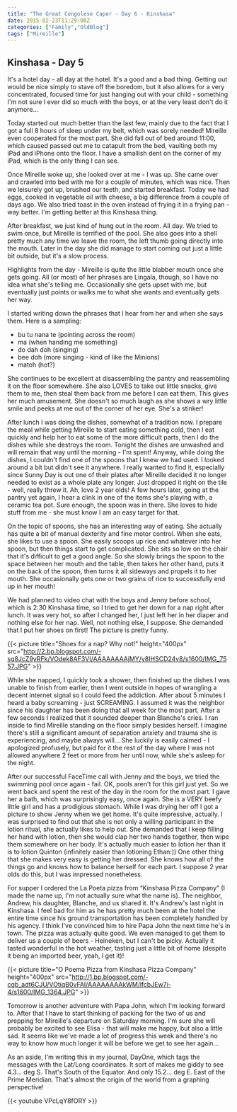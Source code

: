 ```yaml
---
title: "The Great Congolese Caper - Day 6 - Kinshasa"
date: 2015-02-23T11:29:00Z
categories: ["Family","OldBlog"]
tags: ["Mireille"]
---
```


## Kinshasa - Day 5

It's a hotel day - all day at the hotel. It's a good and a bad thing. Getting out would be nice simply to stave off the boredom, but it also allows for a very concentrated, focused time for just hanging out with your child - something I'm not sure I ever did so much with the boys, or at the very least don't do it anymore…

Today started out much better than the last few, mainly due to the fact that I got a full 8 hours of sleep under my belt, which was sorely needed! Mireille even cooperated for the most part. She did fall out of bed around 11:00, which caused passed out me to catapult from the bed, vaulting both my iPad and iPhone onto the floor. I have a smallish dent on the corner of my iPad, which is the only thing I can see.

Once Mireille woke up, she looked over at me - I was up. She came over and crawled into bed with me for a couple of minutes, which was nice. Then we leisurely got up, brushed our teeth, and started breakfast. Today we had eggs, cooked in vegetable oil with cheese, a big difference from a couple of days ago. We also tried toast in the oven instead of frying it in a frying pan - way better. I'm getting better at this Kinshasa thing.

After breakfast, we just kind of hung out in the room. All day. We tried to swim once, but Mireille is terrified of the pool. She also goes into a shell pretty much any time we leave the room, the left thumb going directly into the mouth. Later in the day she did manage to start coming out just a little bit outside, but it's a slow process.

Highlights from the day - Mireille is quite the little blabber mouth once she gets going. All (or most) of her phrases are Lingala, though, so I have no idea what she's telling me. Occasionally she gets upset with me, but eventually just points or walks me to what she wants and eventually gets her way.

I started writing down the phrases that I hear from her and when she says them. Here is a sampling:
* bu tu nana te (pointing across the room)
* ma (when handing me something)
* do dah doh (singing)
* bee doh (more singing - kind of like the Minions)
* matoh (hot?)

She continues to be excellent at disassembling the pantry and reassembling it on the floor somewhere. She also LOVES to take out little snacks, give them to me, then steal them back from me before I can eat them. This gives her much amusement. She doesn't so much laugh as she shows a wry little smile and peeks at me out of the corner of her eye. She's a stinker!

After lunch I was doing the dishes, somewhat of a tradition now. I prepare the meal while getting Mireille to start eating something cold, then I eat quickly and help her to eat some of the more difficult parts, then I do the dishes while she destroys the room. Tonight the dishes are unwashed and will remain that way until the morning - I'm spent! Anyway, while doing the dishes, I couldn't find one of the spoons that I knew we had used. I looked around a bit but didn't see it anywhere. I really wanted to find it, especially since Sunny Day is out one of their plates after Mireille decided it no longer needed to exist as a whole plate any longer. Just dropped it right on the tile - well, really threw it. Ah, love 2 year olds! A few hours later, going at the pantry yet again, I hear a clink in one of the items she's playing with, a ceramic tea pot. Sure enough, the spoon was in there. She loves to hide stuff from me - she must know I am an easy target for that.

On the topic of spoons, she has an interesting way of eating. She actually has quite a bit of manual dexterity and fine motor control. When she eats, she likes to use a spoon. She easily scoops up rice and whatever into her spoon, but then things start to get complicated. She sits so low on the chair that it's difficult to get a good angle. So she slowly brings the spoon to the space between her mouth and the table, then takes her other hand, puts it on the back of the spoon, then turns it all sideways and propels it to her mouth. She occasionally gets one or two grains of rice to successfully end up in her mouth!

We had planned to video chat with the boys and Jenny before school, which is 2:30 Kinshasa time, so I tried to get her down for a nap right after lunch. It was very hot, so after I changed her, I just left her in her diaper and nothing else for her nap. Well, not nothing else, I suppose. She demanded that I put her shoes on first! The picture is pretty funny.

{{< picture title="Shoes for a nap? Why not!" height="400px" src="http://2.bp.blogspot.com/-sq8JcZ9yRFk/VOdek8AF3VI/AAAAAAAAjMY/y8IHSCD24v8/s1600/IMG_7557.JPG" >}}

While she napped, I quickly took a shower, then finished up the dishes I was unable to finish from earlier, then I went outside in hopes of wrangling a decent internet signal so I could feed the addiction. After about 5 minutes I heard a baby screaming - just SCREAMING. I assumed it was the neighbor since his daughter has been doing that all week for the most part. After a few seconds I realized that it sounded deeper than Blanche's cries. I ran inside to find Mireille standing on the floor simply besides herself. I imagine there's still a significant amount of separation anxiety and trauma she is experiencing, and maybe always will… She luckily is easily calmed - I apologized profusely, but paid for it the rest of the day where I was not allowed anywhere 2 feet or more from her until now, while she's asleep for the night.

After our successful FaceTime call with Jenny and the boys, we tried the swimming pool once again - fail. OK, pools aren't for this girl just yet. So we went back and spent the rest of the day in the room for the most part. I gave her a bath, which was surprisingly easy, once again. She is a VERY beefy little girl and has a prodigious stomach. While I was drying her off I got a picture to show Jenny when we get home. It's quite impressive, actually. I was surprised to find out that she is not only a willing participant in the lotion ritual, she actually likes to help out. She demanded that I keep filling her hand with lotion, then she would clap her two hands together, then wipe them somewhere on her body. It's actually much easier to lotion her than it is to lotion Quinton (infinitely easier than lotioning Ethan:)) One other thing that she makes very easy is getting her dressed. She knows how all of the things go and knows how to balance herself for each part. I suppose 2 year olds do this, but I was impressed nonetheless.

For supper I ordered the La Poeta pizza from “Kinshasa Pizza Company” (I made the name up, I'm not actually sure what the name is). The neighbor, Andrew, his daughter, Blanche, and us shared it. It's Andrew's last night in Kinshasa. I feel bad for him as he has pretty much been at the hotel the entire time since his ground transportation has been completely handled by his agency. I think I've convinced him to hire Papa John the next time he's in town. The pizza was actually quite good. We even managed to get them to deliver us a couple of beers - Heineken, but I can't be picky. Actually it tasted wonderful in the hot weather, tasting just a little bit of home (despite it being an imported beer, yeah, I get it)!

{{< picture title="O Poema Pizza from Kinshasa Pizza Company" height="400px" src="http://1.bp.blogspot.com/-cgb_adt6CJU/VOtiqB0vFAI/AAAAAAAAkWM/lfcbJEw7i-4/s1600/IMG_1364.JPG" >}}

Tomorrow is another adventure with Papa John, which I'm looking forward to. After that I have to start thinking of packing for the two of us and prepping for Mireille's departure on Saturday morning. I'm sure she will probably be excited to see Elisa - that will make me happy, but also a little sad. It seems like we've made a lot of progress this week and there's no way to know how much longer it will be before we get to see her again…

As an aside, I'm writing this in my journal, DayOne, which tags the messages with the Lat/Long coordinates. It sort of makes me giddy to see 4.3… deg S. That's South of the Equator. And only 15.2… deg E. East of the Prime Meridian. That's almost the origin of the world from a graphing perspective!

{{< youtube VPcLqY8fORY >}}
